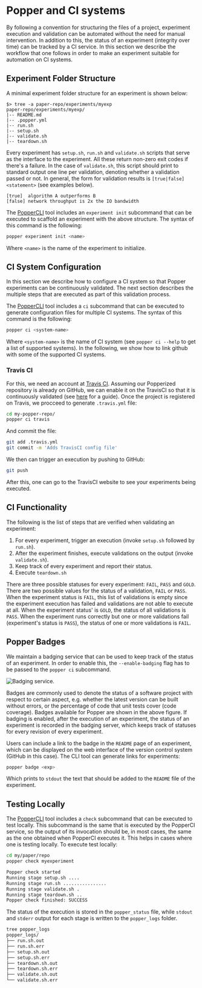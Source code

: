 # Popper and CI systems

By following a convention for structuring the files of a project, 
experiment execution and validation can be automated without the need 
for manual intervention. In addition to this, the status of an 
experiment (integrity over time) can be tracked by a CI service. In 
this section we describe the workflow that one follows in order to 
make an experiment suitable for automation on CI systems.

## Experiment Folder Structure

A minimal experiment folder structure for an experiment is shown 
below:

```{#lst:repo .bash caption="Basic structure of a Popper repository."}
$> tree -a paper-repo/experiments/myexp
paper-repo/experiments/myexp/
|-- README.md
|-- .popper.yml
|-- run.sh
|-- setup.sh
|-- validate.sh
|-- teardown.sh
```

Every experiment has `setup.sh`, `run.sh` and `validate.sh` scripts 
that serve as the interface to the experiment. All these return 
non-zero exit codes if there's a failure. In the case of 
`validate.sh`, this script should print to standard output one line 
per validation, denoting whether a validation passed or not. In 
general, the form for validation results is `[true|false] <statement>` 
(see examples below).

```{#lst:validations .bash caption="Example output of validations."}
[true]  algorithm A outperforms B
[false] network throughput is 2x the IO bandwidth
```

The [PopperCLI](https://github.com/systemslab/popper/popper) tool 
includes an `experiment init` subcommand that can be executed to 
scaffold an experiment with the above structure. The syntax of this 
command is the following:

```bash
popper experiment init <name>
```

Where `<name>` is the name of the experiment to initialize.

## CI System Configuration

In this section we describe how to configure a CI system so that 
Popper experiments can be continuously validated. The next section 
describes the multiple steps that are executed as part of this 
validation process.

The [PopperCLI](https://github.com/systemslab/popper/popper) tool 
includes a `ci` subcommand that can be executed to generate 
configuration files for multiple CI systems. The syntax of this 
command is the following:

```bash
popper ci <system-name>
```

Where `<system-name>` is the name of CI system (see `popper ci --help` 
to get a list of supported systems). In the following, we show how to 
link github with some of the supported CI systems.

### Travis CI

For this, we need an account at [Travis CI](http://travis-ci.org). 
Assuming our Popperized repository is already on GitHub, we can enable 
it on the TravisCI so that it is continuously validated (see 
[here](https://docs.travis-ci.com/user/getting-started/) for a guide). 
Once the project is registered on Travis, we procceed to generate 
`.travis.yml` file:

```bash
cd my-popper-repo/
popper ci travis
```

And commit the file:

```bash
git add .travis.yml
git commit -m 'Adds TravisCI config file'
```

We then can trigger an execution by pushing to GitHub:

```bash
git push
```

After this, one can go to the TravisCI website to see your experiments 
being executed.

## CI Functionality

The following is the list of steps that are verified when validating 
an experiment:

 1. For every experiment, trigger an execution (invoke `setup.sh` 
    followed by `run.sh`).
 2. After the experiment finishes, execute validations on the output 
    (invoke `validate.sh`).
 3. Keep track of every experiment and report their status.
 4. Execute `teardown.sh`

There are three possible statuses for every experiment: `FAIL`, `PASS` 
and `GOLD`. There are two possible values for the status of a 
validation, `FAIL` or `PASS`. When the experiment status is `FAIL`, 
this list of validations is empty since the experiment execution has 
failed and validations are not able to execute at all. When the 
experiment status' is `GOLD`, the status of all validations is `PASS`. 
When the experiment runs correctly but one or more validations fail 
(experiment's status is `PASS`), the status of one or more validations 
is `FAIL`.

## Popper Badges

We maintain a badging service that can be used to keep track of the 
status of an experiment. In order to enable this, the 
`--enable-badging` flag has to be passed to the `popper ci` 
subcommand.

![Badging service.](/figures/cibadges.png)

Badges are commonly used to denote the status of a software project 
with respect to certain aspect, e.g. whether the latest version can be 
built without errors, or the percentage of code that unit tests cover 
(code coverage). Badges available for Popper are shown in the above 
figure. If badging is enabled, after the execution of an experiment, 
the status of an experiment is recorded in the badging server, which 
keeps track of statuses for every revision of every experiment.

Users can include a link to the badge in the `README` page of an 
experiment, which can be displayed on the web interface of the version 
control system (GitHub in this case). The CLI tool can generate links 
for experiments:

```bash
popper badge <exp>
```

Which prints to `stdout` the text that should be added to the `README` 
file of the experiment.

## Testing Locally

The [PopperCLI](https://github.com/systemslab/popper/popper) tool 
includes a `check` subcommand that can be executed to test locally. 
This subcommand is the same that is executed by the PopperCI service, 
so the output of its invocation should be, in most cases, the same as 
the one obtained when PopperCI executes it. This helps in cases where 
one is testing locally. To execute test locally:

```bash
cd my/paper/repo
popper check myexperiment

Popper check started
Running stage setup.sh ....
Running stage run.sh ................
Running stage validate.sh .
Running stage teardown.sh ..
Popper check finished: SUCCESS
```

The status of the execution is stored in the `popper_status` file, 
while `stdout` and `stderr` output for each stage is written to the 
`popper_logs` folder.

```bash
tree popper_logs
popper_logs/
├── run.sh.out
├── run.sh.err
├── setup.sh.out
├── setup.sh.err
├── teardown.sh.out
├── teardown.sh.err
├── validate.sh.out
└── validate.sh.err
```
